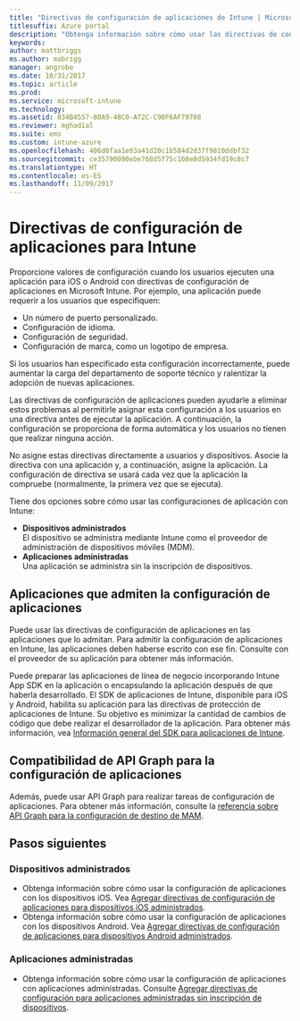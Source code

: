 ```yaml
---
title: "Directivas de configuración de aplicaciones de Intune | Microsoft Docs"
titlesuffix: Azure portal
description: "Obtenga información sobre cómo usar las directivas de configuración de aplicaciones para Intune."
keywords: 
author: mattbriggs
ms.author: mabrigg
manager: angrobe
ms.date: 10/31/2017
ms.topic: article
ms.prod: 
ms.service: microsoft-intune
ms.technology: 
ms.assetid: 834B4557-80A9-48C0-A72C-C98F6AF79708
ms.reviewer: mghadial
ms.suite: ems
ms.custom: intune-azure
ms.openlocfilehash: 406d0faa1e03a41d20c1b584d2d37f9810ddbf32
ms.sourcegitcommit: ce35790090ebe768d5f75c108e8d5934fd19c8c7
ms.translationtype: HT
ms.contentlocale: es-ES
ms.lasthandoff: 11/09/2017
---
```

# <a name="app-configuration-policies-for-intune"></a>Directivas de configuración de aplicaciones para Intune

Proporcione valores de configuración cuando los usuarios ejecuten una aplicación para iOS o Android con directivas de configuración de aplicaciones en Microsoft Intune. Por ejemplo, una aplicación puede requerir a los usuarios que especifiquen:

- Un número de puerto personalizado.
- Configuración de idioma.
- Configuración de seguridad.
- Configuración de marca, como un logotipo de empresa.

Si los usuarios han especificado esta configuración incorrectamente, puede aumentar la carga del departamento de soporte técnico y ralentizar la adopción de nuevas aplicaciones.

Las directivas de configuración de aplicaciones pueden ayudarle a eliminar estos problemas al permitirle asignar esta configuración a los usuarios en una directiva antes de ejecutar la aplicación. A continuación, la configuración se proporciona de forma automática y los usuarios no tienen que realizar ninguna acción.

No asigne estas directivas directamente a usuarios y dispositivos. Asocie la directiva con una aplicación y, a continuación, asigne la aplicación. La configuración de directiva se usará cada vez que la aplicación la compruebe (normalmente, la primera vez que se ejecuta).

Tiene dos opciones sobre cómo usar las configuraciones de aplicación con Intune:
 - **Dispositivos administrados**  
   El dispositivo se administra mediante Intune como el proveedor de administración de dispositivos móviles (MDM).
 - **Aplicaciones administradas**  
   Una aplicación se administra sin la inscripción de dispositivos.

## <a name="apps-that-support-app-configuration"></a>Aplicaciones que admiten la configuración de aplicaciones

Puede usar las directivas de configuración de aplicaciones en las aplicaciones que lo admitan. Para admitir la configuración de aplicaciones en Intune, las aplicaciones deben haberse escrito con ese fin. Consulte con el proveedor de su aplicación para obtener más información.

Puede preparar las aplicaciones de línea de negocio incorporando Intune App SDK en la aplicación o encapsulando la aplicación después de que haberla desarrollado. El SDK de aplicaciones de Intune, disponible para iOS y Android, habilita su aplicación para las directivas de protección de aplicaciones de Intune. Su objetivo es minimizar la cantidad de cambios de código que debe realizar el desarrollador de la aplicación. Para obtener más información, vea [Información general del SDK para aplicaciones de Intune](app-sdk.md).

## <a name="graph-api-support-for-app-configuration"></a>Compatibilidad de API Graph para la configuración de aplicaciones

Además, puede usar API Graph para realizar tareas de configuración de aplicaciones. Para obtener más información, consulte la [referencia sobre API Graph para la configuración de destino de MAM](https://graph.microsoft.io/docs/api-reference/beta/api/intune_mam_targetedmanagedappconfiguration_create).

## <a name="next-steps"></a>Pasos siguientes

### <a name="managed-devices"></a>Dispositivos administrados

 - Obtenga información sobre cómo usar la configuración de aplicaciones con los dispositivos iOS.  Vea [Agregar directivas de configuración de aplicaciones para dispositivos iOS administrados](app-configuration-policies-use-ios.md).
 - Obtenga información sobre cómo usar la configuración de aplicaciones con los dispositivos Android.  Vea [Agregar directivas de configuración de aplicaciones para dispositivos Android administrados](app-configuration-policies-use-android.md).

### <a name="managed-apps"></a>Aplicaciones administradas

 - Obtenga información sobre cómo usar la configuración de aplicaciones con aplicaciones administradas. Consulte [Agregar directivas de configuración para aplicaciones administradas sin inscripción de dispositivos](app-configuration-policies-managed-app.md).